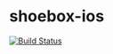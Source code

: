 # shoebox-ios

[![Build Status](https://travis-ci.org/IonutGavris/shoebox-ios.svg?branch=master)](https://travis-ci.org/IonutGavris/shoebox-ios)

